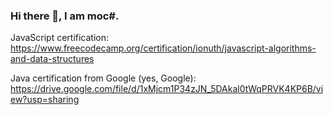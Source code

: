### Hi there 👋, I am moc#.

JavaScript certification: https://www.freecodecamp.org/certification/ionuth/javascript-algorithms-and-data-structures

Java certification from Google (yes, Google): https://drive.google.com/file/d/1xMjcm1P34zJN_5DAkal0tWqPRVK4KP6B/view?usp=sharing

<!--
**masterofcsharp/masterofcsharp** is a ✨ _special_ ✨ repository because its `README.md` (this file) appears on your GitHub profile.

Here are some ideas to get you started:

- 🔭 I’m currently working on ...
- 🌱 I’m currently learning ...
- 👯 I’m looking to collaborate on ...
- 🤔 I’m looking for help with ...
- 💬 Ask me about ...
- 📫 How to reach me: ...
- 😄 Pronouns: ...
- ⚡ Fun fact: ...
-->
